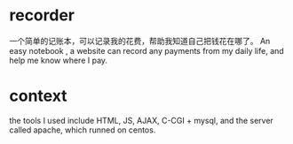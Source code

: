 # recorder
一个简单的记账本，可以记录我的花费，帮助我知道自己把钱花在哪了。 An easy notebook , a website can record any payments from my daily life,  and help  me know where I pay. 

# context
the tools I used include HTML, JS, AJAX, C-CGI + mysql,  and the server called apache, which runned on centos.